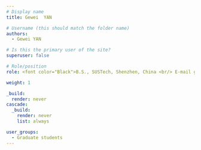 ```yaml
---
# Display name
title: Gewei  YAN

# Username (this should match the folder name)
authors:
  - Gewei YAN

# Is this the primary user of the site?
superuser: false

# Role/position
role: <font color="Black">B.S., SUSTech, Shenzhen, China <br/> E-mail gyanac at connect.ust.hk</font>

weight: 1

_build:
  render: never
cascade:
  _build:
    render: never
    list: always

user_groups:
  - Graduate students
---
```

